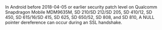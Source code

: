 In Android before 2018-04-05 or earlier security patch level on Qualcomm Snapdragon Mobile MDM9635M, SD 210/SD 212/SD 205, SD 410/12, SD 450, SD 615/16/SD 415, SD 625, SD 650/52, SD 808, and SD 810, A NULL pointer dereference can occur during an SSL handshake.